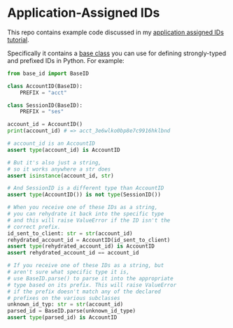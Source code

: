 # Application-Assigned IDs

This repo contains example code discussed in my
[application assigned IDs tutorial](https://davestearns.github.io/tutorials/ids.html).

Specifically it contains a
[base class](https://github.com/davestearns/ids/blob/main/base_id.py) you can
use for defining strongly-typed and prefixed IDs in Python. For example:

```python
from base_id import BaseID

class AccountID(BaseID):
    PREFIX = "acct"

class SessionID(BaseID):
    PREFIX = "ses"

account_id = AccountID()
print(account_id) # => acct_3e6wlko0bp8e7c9916hklbnd

# account_id is an AccountID
assert type(account_id) is AccountID

# But it's also just a string,
# so it works anywhere a str does
assert isinstance(account_id, str)

# And SessionID is a different type than AccountID
assert type(AccountID()) is not type(SessionID())

# When you receive one of these IDs as a string,
# you can rehydrate it back into the specific type
# and this will raise ValueError if the ID isn't the
# correct prefix.
id_sent_to_client: str = str(account_id)
rehydrated_account_id = AccountID(id_sent_to_client)
assert type(rehydrated_account_id) is AccountID
assert rehydrated_account_id == account_id

# If you receive one of these IDs as a string, but
# aren't sure what specific type it is, 
# use BaseID.parse() to parse it into the appropriate
# type based on its prefix. This will raise ValueError
# if the prefix doesn't match any of the declared
# prefixes on the various subclasses
unknown_id_typ: str = str(account_id)
parsed_id = BaseID.parse(unknown_id_type)
assert type(parsed_id) is AccountID
```
